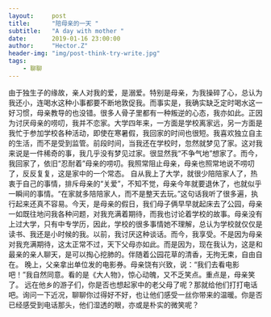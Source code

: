 ```yaml
---
layout:     post
title:      "陪母亲的一天 "
subtitle:   "A day with mother "
date:       2019-01-16 23:00:00
author:     "Hector.Z"
header-img: "img/post-think-try-write.jpg"
tags:
    - 聊聊
---
```


由于独生子的缘故，亲人对我的爱，是溺爱。特别是母亲，为我操碎了心，总认为我还小，连喝水这种小事都要不断地敦促我。而事实是，我确实缺乏定时喝水这一好习惯，母亲教导的也没错。很多人骨子里都有一种叛逆的心态，我亦如此。正因为讨厌母亲的唠叨，我并不恋家。大学四年来，一方面是学校离家远，另一方面是我忙于参加学校各种活动，即使在寒暑假，我回家的时间也很短。我喜欢独立自主的生活，而不是受到监管。前段时间，当我还在学校时，忽然就梦见了家。这对我来说是一件稀奇的事，我几乎没有梦见过家。很显然我“不争气地”想家了。而今，我回家了，依旧“忍耐着”母亲的唠叨。我照常阻止母亲，母亲也照常地说不唠叨了，反反复复，这是家中的一个常态。
自从我上了大学，就很少陪陪家人了，热衷于自己的事情，排斥母亲的“关爱”，不知不觉，母亲今年就要退休了，也就似乎一瞬间的事情。“在家就多陪陪家人，而不是整天去玩。”这句话我听了很多遍，执行起来还真不容易。今天，是母亲的假日，我们母子俩早早就起床去了公园，母亲一如既往地问我各种问题，对我充满着期待，而我也讨论着学校的故事。母亲没有上过大学，只有中专学历，因此，学校的很多事情她不理解，总认为学校就仅仅是读书、我还是小时候的我。以前，我讨厌这种谈话。而今，我享受。不是因为母亲对我充满期待，这太正常不过，天下父母亦如此。而是因为，现在我认为，这是和最亲的亲人聊天，是可以掏心挖肺的。伴随着公园花草的清香，无拘无束，自由自在。
晚上，父亲拿出单位发的电影券。母亲饶有兴致，说：“我们去看电影吧！”我自然同意。看的是《大人物》，惊心动魄，又不乏笑点。重点是，母亲笑了。
远在他乡的游子们，你是否也想起家中的老父母了呢？那就给他们打打电话吧。询问一下近况，聊聊你过得好不好，也让他们感受一丝你带来的温暖。你是否已经感受到电话那头，他们湿透的眼，亦或是朴实的微笑呢？
